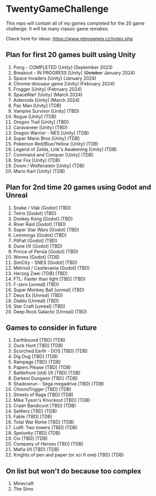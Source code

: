 # TwentyGameChallenge

This repo will contain all of my games completed for the 20 game challenge. It will be many classic game remakes.

Check here for ideas: https://www.retrogames.cz/index.php

## Plan for first 20 games built using Unity

1. Pong - COMPLETED [Unity] (September 2023)
2. Breakout - IN PROGRESS [Unity] (~~October~~ January 2024)
3. Space Invaders [Unity] (January 2024)
4. Chrome dinosaur game  [Unity] (February 2024)
5. Frogger [Unity] (February 2024)
6. SpaceWar! [Unity] (March 2024)
7. Asteroids [Unity] (March 2024)
8. Pac Man [Unity] (TDB)
9. Vampire Survivor [Unity] (TBD)
10. Rogue [Unity] (TDB)
11. Oregon Trail [Unity] (TBD)
12. Caravaneer [Unity] (TBD)
13. Dragon Warrior - NES [Unity] (TDB)
14. Super Mario Bros [Unity] (TDB)
15. Pokemon Red/Blue/Yellow [Unity] (TDB)
16. Legend of Zelda, Link's Awakening [Unity] (TDB)
17. Command and Conquer [Unity] (TDB)
18. Star Fox [Unity] (TDB)
19. Doom / Wolfenstein [Unity] (TDB)
20. Mario Kart [Unity] (TDB)

## Plan for 2nd time 20 games using Godot and Unreal

1. Snake / Vlak [Godot] (TBD)
2. Tetris [Godot] (TBD)
3. Donkey Kong [Godot] (TBD)
4. River Raid [Godot] (TBD)
5. Super Star Wars [Godot] (TBD)
6. Lemmings [Godot] (TBD)
7. PitFall [Godot] (TBD)
8. Dune I/II [Godot] (TBD)
9. Prince of Persia [Godot] (TBD)
10. Worms [Godot] (TDB)
11. SimCity - SNES [Godot] (TBD)
12. Metriod / Castlevania [Godot] (TBD)
13. Herzog Zwei [TDB] (TBD)
14. FTL: Faster than light [TBD] (TBD)
15. F-zero [unreal] (TBD)
16. Super Monkey Ball [unreal] (TBD)
17. Deus Ex [Unreal] (TBD)
18. Diablo [Unreal] (TBD)
19. Star Craft [unreal] (TBD)
20. Deep Rock Galactic [Unreal] (TBD)

## Games to consider in future

1. Earthbound [TBD] (TDB)
2. Duck Hunt [TBD] (TDB)
3. Scorched Earth - DOS [TBD] (TDB)
4. Dig Dug [TBD] (TDB)
5. Rampage [TBD] (TDB)
6. Papers Please [TBD] (TDB)
7. Battlefront (old) I/II [TBD] (TDB)
8. Darkest Dungeon [TBD] (TDB)
9. Shadowrun - Sega megadrive [TBD] (TDB)
10. ChronoTrigger [TBD] (TDB)
11. Streets of Rage [TBD] (TDB)
12. Mike Tyson's Knockout [TBD] (TDB)
13. Crash Bandicoot [TBD] (TDB)
14. Settlers [TBD] (TDB)
15. Fable [TBD] (TDB)
16. Total War Rome [TBD] (TDB)
17. LotR: Two towers [TBD] (TDB)
18. Spelunky [TBD] (TDB)
19. Civ [TBD] (TDB)
20. Company of Heroes [TBD] (TDB)
21. Mafia I/II [TBD] (TDB)
22. Knights of pen and paper (or sci fi one) [TBD] (TDB)

## On list but won't do because too complex

1. Minecraft
2. The Sims